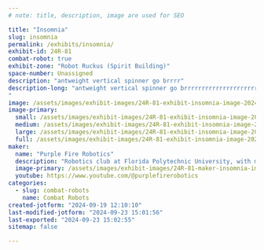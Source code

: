 ```yaml
---
# note: title, description, image are used for SEO

title: "Insomnia"
slug: insomnia
permalink: /exhibits/insomnia/
exhibit-id: 24R-81
combat-robot: true
exhibit-zone: "Robot Ruckus (Spirit Building)"
space-number: Unassigned
description: "antweight vertical spinner go brrrr"
description-long: "antweight vertical spinner go brrrrrrrrrrrrrrrrrrrrrrrrrrrrrrrrrrrrrrr
"
image: /assets/images/exhibit-images/24R-81-exhibit-insomnia-image-2024-09-19-120920321-large.png
image-primary: 
  small: /assets/images/exhibit-images/24R-81-exhibit-insomnia-image-2024-09-19-120920321-small.png
  medium: /assets/images/exhibit-images/24R-81-exhibit-insomnia-image-2024-09-19-120920321-medium.png
  large: /assets/images/exhibit-images/24R-81-exhibit-insomnia-image-2024-09-19-120920321-large.png
  full: /assets/images/exhibit-images/24R-81-exhibit-insomnia-image-2024-09-19-120920321-full.png
maker: 
  name: "Purple Fire Robotics"
  description: "Robotics club at Florida Polytechnic University, with multiple sections including R&D Vexu Combat robotics and more."
  image-primary: /assets/images/exhibit-images/24R-81-maker-insomnia-image-2024-09-19-120800686-medium.png
  youtube: https://www.youtube.com/@purplefirerobotics
categories: 
  - slug: combat-robots
    name: Combat Robots
created-jotform: "2024-09-19 12:10:10"
last-modified-jotform: "2024-09-23 15:01:56"
last-exported: "2024-09-23 15:02:55"
sitemap: false

---
```

